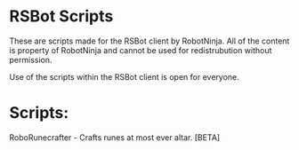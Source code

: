 RSBot Scripts
================

These are scripts made for the RSBot client by RobotNinja.
All of the content is property of RobotNinja and cannot be used for redistrubution without permission.

Use of the scripts within the RSBot client is open for everyone.

Scripts:
================

RoboRunecrafter - Crafts runes at most ever altar. [BETA]
